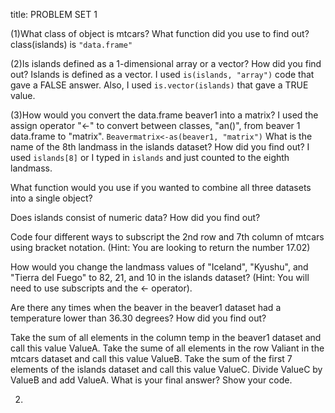 title: PROBLEM SET 1

(1)What class of object is mtcars? What function did you use to find out? class(islands) is `"data.frame"`

(2)Is islands defined as a 1-dimensional array or a vector? How did you find out? Islands is defined as a vector. I used `is(islands, "array")` code that gave a FALSE answer. Also, I used `is.vector(islands)` that gave a TRUE value.

(3)How would you convert the data.frame beaver1 into a matrix? I used the assign operator "<-" to convert between classes, "an()", from beaver 1 data.frame to "matrix". `Beavermatrix<-as(beaver1, "matrix")`
What is the name of the 8th landmass in the islands dataset? How did you find out? I used `islands[8]` or I typed in `islands` and just counted to the eighth landmass.

What function would you use if you wanted to combine all three datasets into a single object?

Does islands consist of numeric data? How did you find out?

Code four different ways to subscript the 2nd row and 7th column of mtcars using bracket notation. (Hint: You are looking to return the number 17.02)

How would you change the landmass values of "Iceland", "Kyushu", and "Tierra del Fuego" to 82, 21, and 10 in the islands dataset? (Hint: You will need to use subscripts and the <- operator).

Are there any times when the beaver in the beaver1 dataset had a temperature lower than 36.30 degrees? How did you find out?

Take the sum of all elements in the column temp in the beaver1 dataset and call this value ValueA. Take the sume of all elements in the row Valiant in the mtcars dataset and call this value ValueB. Take the sum of the first 7 elements of the islands dataset and call this value ValueC. Divide ValueC by ValueB and add ValueA. What is your final answer? Show your code.

2.
